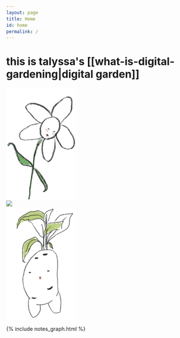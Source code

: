 ```yaml
---
layout: page
title: Home
id: home
permalink: /
---
```

<html>
<head>
<style>

  .row {
  display: flex;
}

.column {
  flex: 33.33%;
  padding: 5px;
}
</style>
</head>
<body>

  <h1>this is talyssa's [[what-is-digital-gardening|digital garden]]</h1>

<div class="row">
  <div class="column">
    <img src="assets/index/index1.png" style="height:300px">
  </div>
  <div class="column">
    <img src="assets/index/index2.png" style="height:300px">
  </div>
  <div class="column">
    <img src="assets/index/index3.png" style="height:300px">
  </div>
</div>

{% include notes_graph.html %}


<style>
  .wrapper {
    max-width: 46em;
  }
</style>
